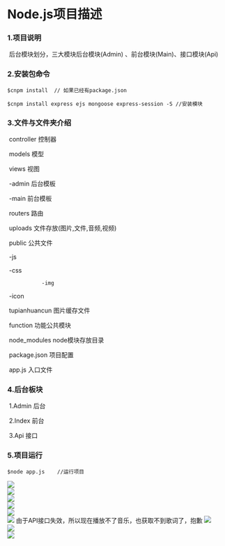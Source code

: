 # Node.js项目描述

### 1.项目说明

​		后台模块划分，三大模块后台模块(Admin) 、前台模块(Main)、接口模块(Api)



### 2.安装包命令

```shell
$cnpm install  // 如果已经有package.json

$cnpm install express ejs mongoose express-session -S //安装模块
```



### 3.文件与文件夹介绍

​		controller  控制器

​		models      模型

​		views          视图

​				-admin 后台模板		

​				-main   前台模板

​		routers       路由

​		uploads      文件存放(图片,文件,音频,视频)

​		public         公共文件

​				-js

​				-css

 			   -img

​				-icon

​        tupianhuancun  图片缓存文件

​        function     功能公共模块

​		node_modules   node模块存放目录

​		package.json  项目配置

​		app.js 入口文件

   

### 4.后台板块

​	1.Admin    后台

​	2.Index      前台

​	3.Api          接口



### 5.项目运行

```
$node app.js    //运行项目
```

![](https://github.com/zengjiaren/qianhoutaijiaohu/blob/master/public/img/%E7%99%BB%E5%BD%95%E9%AA%8C%E8%AF%81.png)  
![](https://github.com/zengjiaren/qianhoutaijiaohu/blob/master/public/img/%E7%99%BB%E5%BD%95%E6%88%90%E5%8A%9F.png)  
![](https://github.com/zengjiaren/qianhoutaijiaohu/blob/master/public/img/%E8%87%AA%E5%BB%BA%E7%9A%84%E6%95%B0%E6%8D%AE%E5%BA%93.png)  
![](https://github.com/zengjiaren/qianhoutaijiaohu/blob/master/public/img/%E8%AF%B7%E6%B1%82API%E6%95%B0%E6%8D%AE.png)  
![](https://github.com/zengjiaren/qianhoutaijiaohu/blob/master/public/img/%E9%9F%B3%E4%B9%90%E5%8A%9F%E8%83%BD.png)  
![](https://github.com/zengjiaren/qianhoutaijiaohu/blob/master/public/img/%E9%9F%B3%E4%B9%90%E6%90%9C%E7%B4%A2.png)
由于API接口失效，所以现在播放不了音乐，也获取不到歌词了，抱歉
![](https://github.com/zengjiaren/qianhoutaijiaohu/blob/master/public/img/%E9%9F%B3%E4%B9%90%E8%AF%A6%E6%83%85.png)  
![](https://github.com/zengjiaren/qianhoutaijiaohu/blob/master/public/img/%E6%95%B0%E6%8D%AE%E4%BF%AE%E6%94%B9.png)  
![](https://github.com/zengjiaren/qianhoutaijiaohu/blob/master/public/img/%E6%8F%90%E4%BE%9BAPI.png)  


















